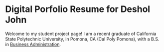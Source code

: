 # Digital Porfolio Resume for Deshol John
Welcome to my student project page! I am a recent graduate of California State Polytechnic University, in Pomona, CA (Cal Poly Pomona), with a B.S. in [Business Administration](https://www.cpp.edu/cba/technology-and-operations-management/tom-curriculum/index.shtml).
